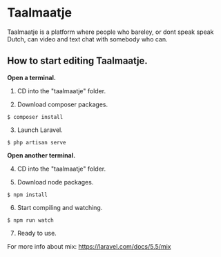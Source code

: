 # Taalmaatje
Taalmaatje is a platform where people who bareley, or dont speak speak Dutch, can video and text chat with somebody who can.


## How to start editing Taalmaatje.
**Open a terminal.**

1. CD into the "taalmaatje" folder.

2. Download composer packages.
```
$ composer install
```

3. Launch Laravel.
```
$ php artisan serve
```

**Open another terminal.**

4. CD into the "taalmaatje" folder.

5. Download node packages.
```
$ npm install
```

6. Start compiling and watching.
```
$ npm run watch
```

7. Ready to use.

For more info about mix: https://laravel.com/docs/5.5/mix


